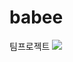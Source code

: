 # babee
팀프로젝트
<img src="https://capsule-render.vercel.app/api?type=waving&color=auto&height=200&section=header&text=Team Project&fontSize=90" />
